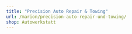 ```yaml
---
title: "Precision Auto Repair & Towing"
url: /marion/precision-auto-repair-und-towing/
shop: Autowerkstatt
---
```

